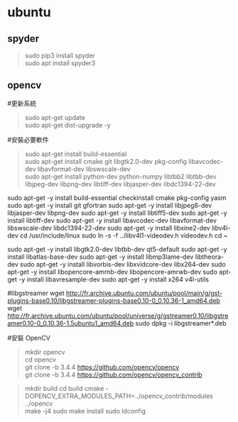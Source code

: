# ubuntu  
  
## spyder  
> sudo pip3 install spyder  
> sudo apt install spyder3  

## opencv  
#更新系統  
> sudo apt-get update  
> sudo apt-get dist-upgrade -y  
  
#安裝必要軟件  
> sudo apt-get install build-essential  
> sudo apt-get install cmake git libgtk2.0-dev pkg-config libavcodec-dev libavformat-dev libswscale-dev  
> sudo apt-get install python-dev python-numpy libtbb2 libtbb-dev libjpeg-dev libpng-dev libtiff-dev libjasper-dev libdc1394-22-dev  

sudo apt-get -y install build-essential checkinstall cmake pkg-config yasm
sudo apt-get -y install git gfortran
sudo apt-get -y install libjpeg8-dev libjasper-dev libpng-dev
sudo apt-get -y install libtiff5-dev
sudo apt-get -y install libtiff-dev
sudo apt-get -y install libavcodec-dev libavformat-dev libswscale-dev libdc1394-22-dev
sudo apt-get -y install libxine2-dev libv4l-dev
cd /usr/include/linux
sudo ln -s -f ../libv4l1-videodev.h videodev.h
cd ~

sudo apt-get -y install libgtk2.0-dev libtbb-dev qt5-default
sudo apt-get -y install libatlas-base-dev
sudo apt-get -y install libmp3lame-dev libtheora-dev
sudo apt-get -y install libvorbis-dev libxvidcore-dev libx264-dev
sudo apt-get -y install libopencore-amrnb-dev libopencore-amrwb-dev
sudo apt-get -y install libavresample-dev
sudo apt-get -y install x264 v4l-utils

#libgstreamer
wget http://fr.archive.ubuntu.com/ubuntu/pool/main/g/gst-plugins-base0.10/libgstreamer-plugins-base0.10-0_0.10.36-1_amd64.deb
wget http://fr.archive.ubuntu.com/ubuntu/pool/universe/g/gstreamer0.10/libgstreamer0.10-0_0.10.36-1.5ubuntu1_amd64.deb
sudo dpkg -i libgstreamer*.deb
  
#安裝 OpenCV  
> mkdir opencv  
> cd opencv  
> git clone -b 3.4.4 https://github.com/opencv/opencv  
> git clone -b 3.4.4 https://github.com/opencv/opencv_contrib  
  
> mkdir build
> cd build
> cmake -DOPENCV_EXTRA_MODULES_PATH=../opencv_contrib/modules ../opencv  
> make -j4
> sudo make install
> sudo ldconfig
